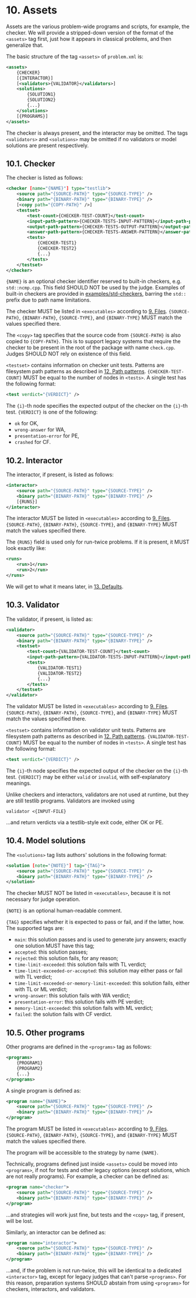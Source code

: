 # 10. Assets

Assets are the various problem-wide programs and scripts, for example, the checker. We will provide a stripped-down version of the format of the `<assets>` tag first, just how it appears in classical problems, and then generalize that.

The basic structure of the tag `<assets>` of `problem.xml` is:

```xml
<assets>
    {CHECKER}
    [{INTERACTOR}]
    [<validators>{VALIDATOR}</validators>]
    <solutions>
        {SOLUTION1}
        {SOLUTION2}
        {...}
    </solutions>
    [{PROGRAMS}]
</assets>
```

The checker is always present, and the interactor may be omitted. The tags `<validators>` and `<solutions>` may be omitted if no validators or model solutions are present respectively.


## 10.1. Checker

The checker is listed as follows:

```xml
<checker [name="{NAME}"] type="testlib">
    <source path="{SOURCE-PATH}" type="{SOURCE-TYPE}" />
    <binary path="{BINARY-PATH}" type="{BINARY-TYPE}" />
    [<copy path="{COPY-PATH}" />]
    <testset>
        <test-count>{CHECKER-TEST-COUNT}</test-count>
        <input-path-pattern>{CHECKER-TESTS-INPUT-PATTERN}</input-path-pattern>
        <output-path-pattern>{CHECKER-TESTS-OUTPUT-PATTERN}</output-path-pattern>
        <answer-path-pattern>{CHECKER-TESTS-ANSWER-PATTERN}</answer-path-pattern>
        <tests>
            {CHECKER-TEST1}
            {CHECKER-TEST2}
            {...}
        </tests>
    </testset>
</checker>
```

`{NAME}` is an optional checker identifier reserved to built-in checkers, e.g. `std::ncmp.cpp`. This field SHOULD NOT be used by the judge. Examples of built-in checkers are provided in [examples/std-checkers](examples/std-checkers), barring the `std::` prefix due to path name limitations.

The checker MUST be listed in `<executables>` according to [9. Files](09-files.md). `{SOURCE-PATH}`, `{BINARY-PATH}`, `{SOURCE-TYPE}`, and `{BINARY-TYPE}` MUST match the values specified there.

The `<copy>` tag specifies that the source code from `{SOURCE-PATH}` is also copied to `{COPY-PATH}`. This is to support legacy systems that require the checker to be present in the root of the package with name `check.cpp`. Judges SHOULD NOT rely on existence of this field.

`<testset>` contains information on checker unit tests. Patterns are filesystem path patterns as described in [12. Path patterns](12-path-patterns.md). `{CHECKER-TEST-COUNT}` MUST be equal to the number of nodes in `<tests>`. A single test has the following format:

```xml
<test verdict="{VERDICT}" />
```

The `{i}`-th node specifies the expected output of the checker on the `{i}`-th test. `{VERDICT}` is one of the following:

- `ok` for OK,
- `wrong-answer` for WA,
- `presentation-error` for PE,
- `crashed` for CF.


## 10.2. Interactor

The interactor, if present, is listed as follows:

```xml
<interactor>
    <source path="{SOURCE-PATH}" type="{SOURCE-TYPE}" />
    <binary path="{BINARY-PATH}" type="{BINARY-TYPE}" />
    [{RUNS}]
</interactor>
```

The interactor MUST be listed in `<executables>` according to [9. Files](09-files.md). `{SOURCE-PATH}`, `{BINARY-PATH}`, `{SOURCE-TYPE}`, and `{BINARY-TYPE}` MUST match the values specified there.

The `{RUNS}` field is used only for run-twice problems. If it is present, it MUST look exactly like:

```xml
<runs>
    <run>1</run>
    <run>2</run>
</runs>
```

We will get to what it means later, in [13. Defaults](13-defaults.md).


## 10.3. Validator

The validator, if present, is listed as:

```xml
<validator>
    <source path="{SOURCE-PATH}" type="{SOURCE-TYPE}" />
    <binary path="{BINARY-PATH}" type="{BINARY-TYPE}" />
    <testset>
        <test-count>{VALIDATOR-TEST-COUNT}</test-count>
        <input-path-pattern>{VALIDATOR-TESTS-INPUT-PATTERN}</input-path-pattern>
        <tests>
            {VALIDATOR-TEST1}
            {VALIDATOR-TEST2}
            {...}
        </tests>
    </testset>
</validator>
```

The validator MUST be listed in `<executables>` according to [9. Files](09-files.md). `{SOURCE-PATH}`, `{BINARY-PATH}`, `{SOURCE-TYPE}`, and `{BINARY-TYPE}` MUST match the values specified there.

`<testset>` contains information on validator unit tests. Patterns are filesystem path patterns as described in [12. Path patterns](12-path-patterns.md). `{VALIDATOR-TEST-COUNT}` MUST be equal to the number of nodes in `<tests>`. A single test has the following format:

```xml
<test verdict="{VERDICT}" />
```

The `{i}`-th node specifies the expected output of the checker on the `{i}`-th test. `{VERDICT}` may be either `valid` or `invalid`, with self-explanatory meanings.

Unlike checkers and interactors, validators are not used at runtime, but they are still testlib programs. Validators are invoked using

```shell
validator <{INPUT-FILE}
```

...and return verdicts via a testlib-style exit code, either OK or PE.


## 10.4. Model solutions

The `<solutions>` tag lists authors' solutions in the following format:

```xml
<solution [note="{NOTE}"] tag="{TAG}">
    <source path="{SOURCE-PATH}" type="{SOURCE-TYPE}" />
    <binary path="{BINARY-PATH}" type="{BINARY-TYPE}" />
</solution>
```

The checker MUST NOT be listed in `<executables>`, because it is not necessary for judge operation.

`{NOTE}` is an optional human-readable comment.

`{TAG}` specifies whether it is expected to pass or fail, and if the latter, how. The supported tags are:

- `main`: this solution passes and is used to generate jury answers; exactly one solution MUST have this tag;
- `accepted`: this solution passes;
- `rejected`: this solution fails, for any reason;
- `time-limit-exceeded`: this solution fails with TL verdict;
- `time-limit-exceeded-or-accepted`: this solution may either pass or fail with TL verdict;
- `time-limit-exceeded-or-memory-limit-exceeded`: this solution fails, either with TL or ML verdict;
- `wrong-answer`: this solution fails with WA verdict;
- `presentation-error`: this solution fails with PE verdict;
- `memory-limit-exceeded`: this solution fails with ML verdict;
- `failed`: the solution fails with CF verdict.


## 10.5. Other programs

Other programs are defined in the `<programs>` tag as follows:

```xml
<programs>
    {PROGRAM1}
    {PROGRAM2}
    {...}
</programs>
```

A single program is defined as:

```xml
<program name="{NAME}">
    <source path="{SOURCE-PATH}" type="{SOURCE-TYPE}" />
    <binary path="{BINARY-PATH}" type="{BINARY-TYPE}" />
</program>
```

The program MUST be listed in `<executables>` according to [9. Files](09-files.md). `{SOURCE-PATH}`, `{BINARY-PATH}`, `{SOURCE-TYPE}`, and `{BINARY-TYPE}` MUST match the values specified there.

The program will be accessible to the strategy by name `{NAME}`.

Technically, programs defined just inside `<assets>` could be moved into `<programs>`, if not for tests and other legacy options (except solutions, which are not really programs). For example, a checker can be defined as:

```xml
<program name="checker">
    <source path="{SOURCE-PATH}" type="{SOURCE-TYPE}" />
    <binary path="{BINARY-PATH}" type="{BINARY-TYPE}" />
</program>
```

...and strategies will work just fine, but tests and the `<copy>` tag, if present, will be lost.

Similarly, an interactor can be defined as:

```xml
<program name="interactor">
    <source path="{SOURCE-PATH}" type="{SOURCE-TYPE}" />
    <binary path="{BINARY-PATH}" type="{BINARY-TYPE}" />
</program>
```

...and, if the problem is not run-twice, this will be identical to a dedicated `<interactor>` tag, except for legacy judges that can't parse `<programs>`. For this reason, preparation systems SHOULD abstain from using `<programs>` for checkers, interactors, and validators.
